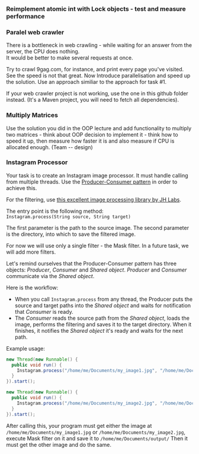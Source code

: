 ### Reimplement atomic int with Lock objects - test and measure performance

###  Paralel web crawler

There is a bottleneck in web crawling - while waiting for an answer from the server, the CPU does nothing.   
It would be better to make several requests at once.

Try to crawl 9gag.com, for instance, and print every page you've visited. See the speed is not that great.
Now Introduce parallelisation and speed up the solution. Use an approach similiar to the approach for task #1.

If your web crawler project is not working, use the one in this github folder instead. (It's a Maven project, you will need to fetch all dependencies).


### Multiply Matrices
Use the solution you did in the OOP lecture and add functionality to multiply two matrices - think about OOP decision to implement it - think how to speed it up, then measure how faster it is and also measure if CPU is allocated enough. (Team -- design)

### Instagram Processor

Your task is to create an Instagram image processor. It must handle calling from multiple threads. Use the [Producer-Consumer pattern](https://docs.oracle.com/javase/tutorial/essential/concurrency/guardmeth.html) in order to achieve this. 

For the filtering, use [this excellent image processing library by JH Labs](http://www.jhlabs.com/ip/filters/download.html).

The entry point is the following method:  
`Instagram.process(String source, String target)`

The first parameter is the path to the source image. The second parameter is the directory, into which to save the filtered image.

For now we will use only a single filter - the Mask filter. In a future task, we will add more filters.

Let's remind ourselves that the Producer-Consumer pattern has three objects: *Producer*, *Consumer* and *Shared object*. *Producer* and *Consumer* communicate via the *Shared object*.

Here is the workflow:
- When you call `Instagram.process` from any thread, the Producer puts the source and target paths into the *Shared  object* and waits for notification that *Consumer* is ready.
- The *Consumer* reads the source path from the *Shared object*, loads the image, performs the filtering and saves it to the target directory. When it finishes, it notifies the *Shared object* it's ready and waits for the next path.


Example usage: 

```java
new Thread(new Runnable() {
  public void run() {
    Instagram.process("/home/me/Documents/my_image1.jpg", "/home/me/Documents/output/");
  }
}).start();

new Thread(new Runnable() {
  public void run() {
    Instagram.process("/home/me/Documents/my_image2.jpg", "/home/me/Documents/output/");
  }
}).start();
```

After calling this, your program must get either the image at `/home/me/Documents/my_image1.jpg` or `/home/me/Documents/my_image2.jpg`, execute Mask filter on it and save it to `/home/me/Documents/output/` Then it must get the other image and do the same. 